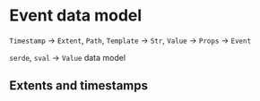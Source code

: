 # Event data model

`Timestamp` -> `Extent`, `Path`, `Template` -> `Str`, `Value` -> `Props` -> `Event`

`serde`, `sval` -> `Value` data model

## Extents and timestamps

